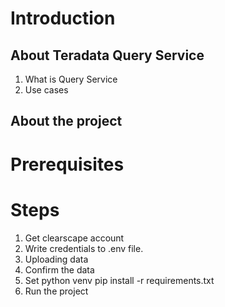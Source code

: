 # Introduction
## About Teradata Query Service
1. What is Query Service
2. Use cases
## About the project
# Prerequisites
# Steps
1. Get clearscape account
2. Write credentials to .env file.
3. Uploading data
4. Confirm the data
5. Set python
    venv
    pip install -r requirements.txt
6. Run the project
